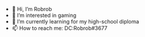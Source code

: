 - 👋 Hi, I’m Robrob
- 👀 I’m interested in gaming 
- 🌱 I’m currently learning for my high-school diploma
- 📫 How to reach me: DC:Robrob#3677
    
<!---
Robrob-1337/Robrob-1337 is a ✨ special ✨ repository because its `README.md` (this file) appears on your GitHub profile.
You can click the Preview link to take a look at your changes.
--->
